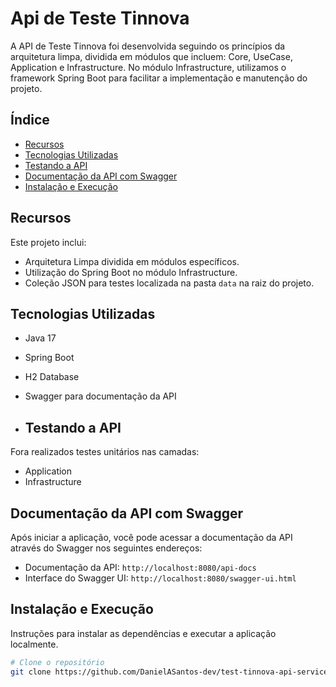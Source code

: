 # Api de Teste Tinnova

A API de Teste Tinnova foi desenvolvida seguindo os princípios da arquitetura limpa, dividida em módulos que incluem: Core, UseCase, Application e Infrastructure. No módulo Infrastructure, utilizamos o framework Spring Boot para facilitar a implementação e manutenção do projeto.

## Índice

- [Recursos](#recursos)
- [Tecnologias Utilizadas](#tecnologias-utilizadas)
- [Testando a API](#testando-a-api)
- [Documentação da API com Swagger](#documentação-da-api-com-swagger)
- [Instalação e Execução](#instalação-e-execução)

## Recursos

Este projeto inclui:

- Arquitetura Limpa dividida em módulos específicos.
- Utilização do Spring Boot no módulo Infrastructure.
- Coleção JSON para testes localizada na pasta `data` na raiz do projeto.

## Tecnologias Utilizadas

- Java 17
- Spring Boot
- H2 Database
- Swagger para documentação da API

- ## Testando a API

Fora realizados testes unitários nas camadas: 
- Application
- Infrastructure

## Documentação da API com Swagger

Após iniciar a aplicação, você pode acessar a documentação da API através do Swagger nos seguintes endereços:

- Documentação da API: `http://localhost:8080/api-docs`
- Interface do Swagger UI: `http://localhost:8080/swagger-ui.html`


## Instalação e Execução

Instruções para instalar as dependências e executar a aplicação localmente.

```bash
# Clone o repositório
git clone https://github.com/DanielASantos-dev/test-tinnova-api-service.git

